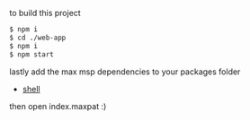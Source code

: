 to build this project

```bash
$ npm i
$ cd ./web-app
$ npm i
$ npm start
```

lastly add the max msp dependencies to your packages folder

-   [shell](https://github.com/jeremybernstein/shell/releases/tag/1.0b2)

then open index.maxpat :)
